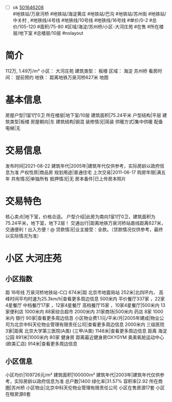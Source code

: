 - [ ] ok [501646208](https://bj.5i5j.com/ershoufang/501646208.html)  
 #地铁站/万泉河桥 #地铁站/海淀黄庄 #地铁站/巴沟 #地铁站/苏州街 #地铁站/中关村 ,  #地铁线/4号线 #地铁线/10号线 #地铁线/16号线
#单价/0-2 #总价/105-120 #面积/75-80   #区域/海淀/苏州桥/小区-大河庄苑 #在售 #所在楼层/地下室 #总楼层/10层 #nolayout 
# 简介 
 112万,  1.49万/m² 
小区： 大河庄苑
建筑类型： 板楼
区域： 海淀 苏州桥
看房时间： 提前预约
地铁： 距离地铁万泉河桥627米 地图
# 基本信息 
 房屋户型|1室1厅0卫
所在楼层|地下室/10层
建筑面积|75.24平米
户型结构|平层
建筑类型|板楼
房屋朝向|东
建筑结构|钢混
装修情况|简装
供暖方式|集中供暖
配备电梯|无
# 交易信息 
 发布时间|2021-08-22
建筑年代|2005年|建筑年代仅供参考，实际房龄以政府信息为准
产权性质|商品房
规划用途|普通住宅
上次交易|2011-06-17
购房年限|满五年
共有情况|单独所有
抵押情况|无
房本备件|已上传房本照片
# 交易特色 
 核心卖点|地下室，价格合适。
户型介绍|此房为南向1室1厅0卫，建筑面积为75.24平米，地下室，地下2层！
交通出行|距离地铁万泉河桥站直线距离627米，交通便利！出入方便！@
贷款情况|业主接受：全款。（贷款情况仅供参考，最终以实际情况为准）
# 小区 大河庄苑
## 小区指数 
 距 16号线 万泉河桥地铁站-C口 674米|距 北京市地震局站 252米|北四环内， 高峰时间平均时速为25.3km/h|查看更多周边信息
500米内 平价餐厅337家 ，22家4星餐厅
中档餐厅17家 ，12家4星餐厅
高档餐厅15家 ，10家4星餐厅|500米内 13家便利店
1000米内 88家综合超市
2000米内 31家商场|500米内 药店 8家
1000米内 银行 90家|查看更多周边信息
小区物业费1.1元/平米/月|2005年建成|物业公司为北京中科天伦物业管理有限责任公司|查看更多周边信息
2000米内 三级医院 3家|距离 北京大学第三医院(A类) (三甲/A类) 1148米|查看更多周边信息
距离 海淀公园 891米|1000米内 80家 健身房
距离最近健身房OXYGYM 奥美氧舱运动中心(欧美汇店) 914米|查看更多周边信息
## 小区信息 
 小区均价|109726元/m²
建筑面积|100000m²
建筑年代|2003年|建筑年代仅供参考，实际房龄以政府信息为准
总户数|1400
绿化率|31.57%
容积率|2.92
所在商圈|苏州桥
小区物业|北京中科天伦物业管理有限责任公司
小区在售房源17套
小区在租房源6套
